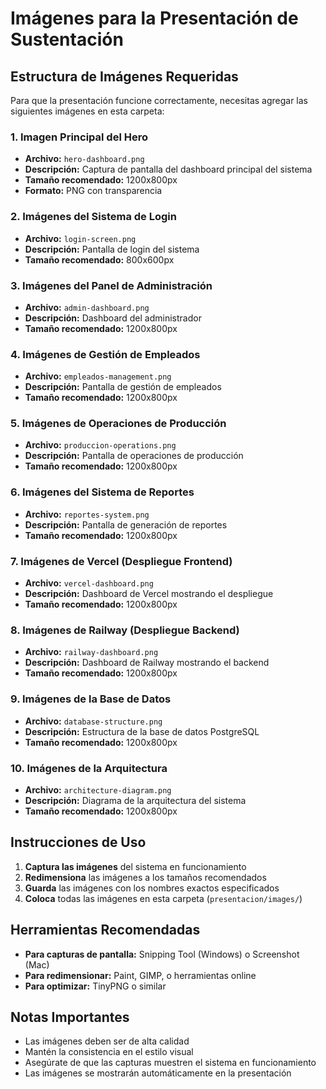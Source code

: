 # Imágenes para la Presentación de Sustentación

## Estructura de Imágenes Requeridas

Para que la presentación funcione correctamente, necesitas agregar las siguientes imágenes en esta carpeta:

### 1. Imagen Principal del Hero
- **Archivo:** `hero-dashboard.png`
- **Descripción:** Captura de pantalla del dashboard principal del sistema
- **Tamaño recomendado:** 1200x800px
- **Formato:** PNG con transparencia

### 2. Imágenes del Sistema de Login
- **Archivo:** `login-screen.png`
- **Descripción:** Pantalla de login del sistema
- **Tamaño recomendado:** 800x600px

### 3. Imágenes del Panel de Administración
- **Archivo:** `admin-dashboard.png`
- **Descripción:** Dashboard del administrador
- **Tamaño recomendado:** 1200x800px

### 4. Imágenes de Gestión de Empleados
- **Archivo:** `empleados-management.png`
- **Descripción:** Pantalla de gestión de empleados
- **Tamaño recomendado:** 1200x800px

### 5. Imágenes de Operaciones de Producción
- **Archivo:** `produccion-operations.png`
- **Descripción:** Pantalla de operaciones de producción
- **Tamaño recomendado:** 1200x800px

### 6. Imágenes del Sistema de Reportes
- **Archivo:** `reportes-system.png`
- **Descripción:** Pantalla de generación de reportes
- **Tamaño recomendado:** 1200x800px

### 7. Imágenes de Vercel (Despliegue Frontend)
- **Archivo:** `vercel-dashboard.png`
- **Descripción:** Dashboard de Vercel mostrando el despliegue
- **Tamaño recomendado:** 1200x800px

### 8. Imágenes de Railway (Despliegue Backend)
- **Archivo:** `railway-dashboard.png`
- **Descripción:** Dashboard de Railway mostrando el backend
- **Tamaño recomendado:** 1200x800px

### 9. Imágenes de la Base de Datos
- **Archivo:** `database-structure.png`
- **Descripción:** Estructura de la base de datos PostgreSQL
- **Tamaño recomendado:** 1200x800px

### 10. Imágenes de la Arquitectura
- **Archivo:** `architecture-diagram.png`
- **Descripción:** Diagrama de la arquitectura del sistema
- **Tamaño recomendado:** 1200x800px

## Instrucciones de Uso

1. **Captura las imágenes** del sistema en funcionamiento
2. **Redimensiona** las imágenes a los tamaños recomendados
3. **Guarda** las imágenes con los nombres exactos especificados
4. **Coloca** todas las imágenes en esta carpeta (`presentacion/images/`)

## Herramientas Recomendadas

- **Para capturas de pantalla:** Snipping Tool (Windows) o Screenshot (Mac)
- **Para redimensionar:** Paint, GIMP, o herramientas online
- **Para optimizar:** TinyPNG o similar

## Notas Importantes

- Las imágenes deben ser de alta calidad
- Mantén la consistencia en el estilo visual
- Asegúrate de que las capturas muestren el sistema en funcionamiento
- Las imágenes se mostrarán automáticamente en la presentación
